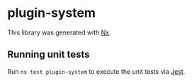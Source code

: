# plugin-system

This library was generated with [Nx](https://nx.dev).

## Running unit tests

Run `nx test plugin-system` to execute the unit tests via [Jest](https://jestjs.io).
